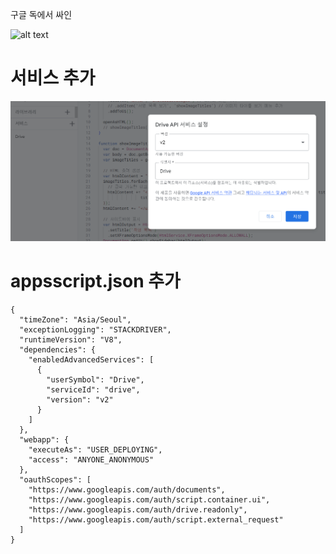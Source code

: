 구글 독에서 싸인

![alt text](images/markdown-test.gif)


# 서비스 추가
![alt text](images/markdown-image.png)

# appsscript.json 추가
```
{
  "timeZone": "Asia/Seoul",
  "exceptionLogging": "STACKDRIVER",
  "runtimeVersion": "V8",
  "dependencies": {
    "enabledAdvancedServices": [
      {
        "userSymbol": "Drive",
        "serviceId": "drive",
        "version": "v2"
      }
    ]
  },
  "webapp": {
    "executeAs": "USER_DEPLOYING",
    "access": "ANYONE_ANONYMOUS"
  },
  "oauthScopes": [
    "https://www.googleapis.com/auth/documents",
    "https://www.googleapis.com/auth/script.container.ui",
    "https://www.googleapis.com/auth/drive.readonly",
    "https://www.googleapis.com/auth/script.external_request"
  ]
}
```
